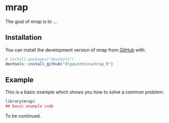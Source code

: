 
<!-- README.md is generated from README.Rmd. Please edit that file -->

# mrap

<!-- badges: start -->
<!-- badges: end -->

The goal of mrap is to …

## Installation

You can install the development version of mrap from
[GitHub](https://github.com/) with:

``` r
# install.packages("devtools")
devtools::install_github("OlgaLezhnina/mrap_R")
```

## Example

This is a basic example which shows you how to solve a common problem:

``` r
library(mrap)
## basic example code
```

To be continued.
